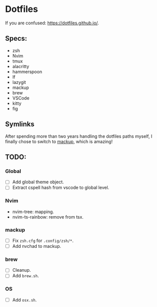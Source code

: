 # Dotfiles

If you are confused: https://dotfiles.github.io/.

## Specs:

- zsh
- Nvim
- tmux
- alacritty
- hammerspoon
- lf
- lazygit
- mackup
- brew
- VSCode
- kitty
- fig

## Symlinks

After spending more than two years handling the dotfiles paths myself, I finally chose to switch to [mackup](https://github.com/lra/mackup), which is amazing!

## TODO:

### Global

- [ ] Add global theme object.
- [ ] Extract cspell hash from vscode to global level.

### Nvim

- nvim-tree: mapping.
- nvim-ts-rainbow: remove from tsx.

### mackup

- [ ] Fix `zsh.cfg` for `.config/zsh/*`.
- [ ] Add nvchad to mackup.

### brew

- [ ] Cleanup.
- [ ] Add `brew.sh`. <!-- Install brew, then Brewfile. -->

### OS

- [ ] Add `osx.sh`. <!-- Dock, shortcuts, etc. -->

